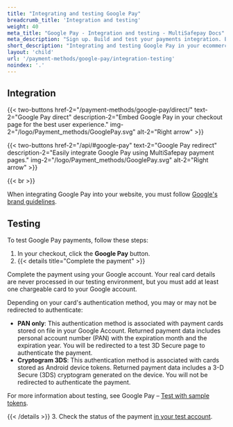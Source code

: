 ```yaml
---
title: "Integrating and testing Google Pay"
breadcrumb_title: 'Integration and testing'
weight: 40
meta_title: "Google Pay - Integration and testing - MultiSafepay Docs"
meta_description: "Sign up. Build and test your payments integration. Explore our products and services. Use our API Reference, SDKs, and wrappers. Get support."
short_description: "Integrating and testing Google Pay in your ecommerce platform"
layout: 'child'
url: '/payment-methods/google-pay/integration-testing'
noindex: '.'
---
```


## Integration

{{< two-buttons href-2="/payment-methods/google-pay/direct/" text-2="Google Pay direct" description-2="Embed Google Pay in your checkout page for the best user experience." img-2="/logo/Payment_methods/GooglePay.svg" alt-2="Right arrow" >}}

{{< two-buttons href-2="/api/#google-pay" text-2="Google Pay redirect" description-2="Easily integrate Google Pay using MultiSafepay payment pages." img-2="/logo/Payment_methods/GooglePay.svg" alt-2="Right arrow" >}}

{{< br >}}

When integrating Google Pay into your website, you must follow [Google's brand guidelines](https://developers.google.com/pay/api/web/guides/brand-guidelines).

## Testing

To test Google Pay payments, follow these steps:

1. In your checkout, click the **Google Pay** button.  
2. {{< details title="Complete the payment" >}}

Complete the payment using your Google account. Your real card details are never processed in our testing environment, but you must add at least one chargeable card to your Google account.

Depending on your card's authentication method, you may or may not be redirected to authenticate:

- **PAN only**: This authentication method is associated with payment cards stored on file in your Google Account. Returned payment data includes personal account number (PAN) with the expiration month and the expiration year. You will be redirected to a test 3D Secure page to authenticate the payment.
- **Cryptogram 3DS**: This authentication method is associated with cards stored as Android device tokens. Returned payment data includes a 3-D Secure (3DS) cryptogram generated on the device. You will not be redirected to authenticate the payment.  

For more information about testing, see Google Pay – [Test with sample tokens](https://developers.google.com/pay/api/web/guides/resources/sample-tokens).

{{< /details >}}
3. Check the status of the payment [in your test account](https://testmerchant.multisafepay.com/).
